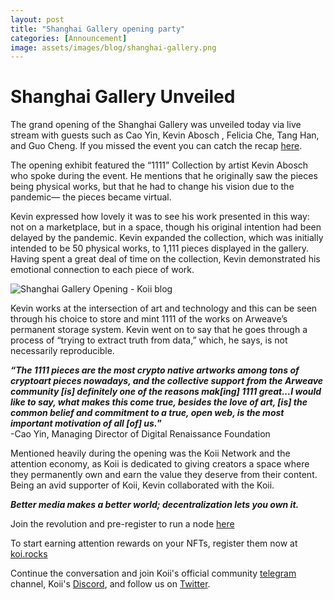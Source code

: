 ```yaml
---
layout: post
title: "Shanghai Gallery opening party"
categories: [Announcement]
image: assets/images/blog/shanghai-gallery.png
---
```


# Shanghai Gallery Unveiled

The grand opening of the Shanghai Gallery was unveiled today via live stream with guests such as Cao Yin, Kevin Abosch , Felicia Che, Tang Han, and Guo Cheng. If you missed the event you can catch the recap [here](https://www.bilibili.com/video/BV1554y1n7rU).

The opening exhibit featured the “1111” Collection by artist Kevin Abosch who spoke during the event. He mentions that he originally saw the pieces being physical works, but that he had to change his vision due to the pandemic— the pieces became virtual.

Kevin expressed how lovely it was to see his work presented in this way: not on a marketplace, but in a space, though his original intention had been delayed by the pandemic. Kevin expanded the collection, which was initially intended to be 50 physical works, to 1,111 pieces displayed in the gallery. Having spent a great deal of time on the collection, Kevin demonstrated his emotional connection to each piece of work.

![Shanghai Gallery Opening - Koii blog](/assets/images/blog/Add_kevin_art-1.png)

Kevin works at the intersection of art and technology and this can be seen through his choice to store and mint 1111 of the works on Arweave’s permanent storage system. Kevin went on to say that he goes through a process of “trying to extract truth from data,” which, he says, is not necessarily reproducible.

**_“The 1111 pieces are the most crypto native artworks among tons of cryptoart pieces nowadays, and the collective support from the Arweave community [is] definitely one of the reasons mak[ing] 1111 great...I would like to say, what makes this come true, besides the love of art, [is] the common belief and commitment to a true, open web, is the most important motivation of all [of] us._”**
<br>-Cao Yin, Managing Director of Digital Renaissance Foundation

Mentioned heavily during the opening was the Koii Network and the attention economy, as Koii is dedicated to giving creators a space where they permanently own and earn the value they deserve from their content. Being an avid supporter of Koii, Kevin collaborated with the Koii.

**_Better media makes a better world; decentralization lets you own it._**

Join the revolution and pre-register to run a node [here](https://docs.google.com/forms/d/e/1FAIpQLSduDTdxD3dDOvcbIcKlG7JWOsnDFVZFdLy0J38q_OOzUC3okA/viewform)

To start earning attention rewards on your NFTs, register them now at [koi.rocks](https://koi.rocks/contents)

Continue the conversation and join Koii's official community [telegram](https://t.me/joinchat/OEHs_8T9-8ZhZmU5) channel, Koii's [Discord](https://discord.gg/koii-network), and follow us on [Twitter](https://twitter.com/KoiiNetwork).
